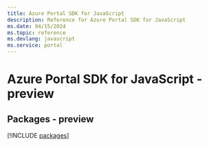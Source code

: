 ```yaml
---
title: Azure Portal SDK for JavaScript
description: Reference for Azure Portal SDK for JavaScript
ms.date: 04/15/2024
ms.topic: reference
ms.devlang: javascript
ms.service: portal
---
```

# Azure Portal SDK for JavaScript - preview
## Packages - preview
[!INCLUDE [packages](portal-index.md)]